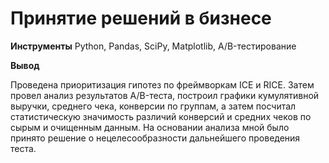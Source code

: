# Принятие решений в бизнесе

**Инструменты** Python, Pandas, SciPy, Matplotlib, A/B-тестирование

**Вывод**

  Проведена приоритизация гипотез по фреймворкам ICE и RICE. Затем провел анализ
  результатов A/B-теста, построил графики кумулятивной выручки, среднего чека,
  конверсии по группам, а затем посчитал статистическую значимость различий конверсий
  и средних чеков по сырым и очищенным данным. На основании анализа мной было
  принято решение о нецелесообразности дальнейшего проведения теста.
